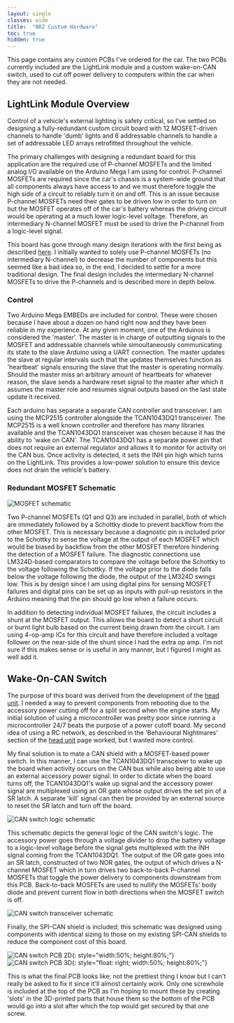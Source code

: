 ```yaml
---
layout: single
classes: wide
title:  "BRZ Custom Hardware"
toc: true
hidden: true
---
```


This page contains any custom PCBs I've ordered for the car. The two PCBs currently included are the LightLink module and a custom wake-on-CAN switch, used to cut off power delivery to computers within the car when they are not needed.

## LightLink Module Overview

Control of a vehicle's external lighting is safety critical, so I've settled on designing a fully-redundant custom circuit board with 12 MOSFET-driven channels to handle 'dumb' lights and 6 addressable channels to handle a set of addressable LED arrays retrofitted throughout the vehicle. 

The primary challenges with designing a redundant board for this application are the required use of P-channel MOSFETs and the limited analog I/O available on the Arduino Mega I am using for control. P-channel MOSFETs are required since the car's chassis is a system-wide ground that all components always have access to and we must therefore toggle the high side of a circuit to reliably turn it on and off. This is an issue because P-channel MOSFETs need their gates to be driven low in order to turn on but the MOSFET operates off of the car's battery whereas the driving circuit would be operating at a much lower logic-level voltage. Therefore, an intermediary N-channel MOSFET must be used to drive the P-channel from a logic-level signal. 

This board has gone through many design iterations with the first being as described [here](https://circuitjournal.com/how-to-use-a-p-channel-mosfet-with-an-arduino). I initially wanted to solely use P-channel MOSFETs (no intermediary N-channel) to decrease the number of components but this seemed like a bad idea so, in the end, I decided to settle for a more traditional design. The final design includes the intermediary N-channel MOSFETs to drive the P-channels and is described more in depth below.

### Control

Two Arduino Mega EMBEDs are included for control. These were chosen because I have about a dozen on hand right now and they have been reliable in my experience. At any given moment, one of the Arduinos is considered the 'master'. The master is in charge of outputting signals to the MOSFET and addressable channels while simoultaneously communicating its state to the slave Arduino using a UART connection. The master updates the slave at regular intervals such that the updates themselves function as 'heartbeat' signals ensuring the slave that the master is operating normally. Should the master miss an arbitrary amount of heartbeats for whatever reason, the slave sends a hardware reset signal to the master after which it assumes the master role and resumes signal outputs based on the last state update it received. 

Each arduino has separate a separate CAN controller and transceiver. I am using the MCP2515 controller alongside the TCAN1043DQ1 transceiver. The MCP2515 is a well known controller and therefore has many libraries available and the TCAN1043DQ1 transceiver was chosen because it has the ability to 'wake on CAN'. The TCAN1043DQ1 has a separate power pin that does not require an external regulator and allows it to monitor for activity on the CAN bus. Once activity is detected, it sets the INH pin high which turns on the LightLink. This provides a low-power solution to ensure this device does not drain the vehicle's battery.

### Redundant MOSFET Schematic

![MOSFET schematic](/assets/img/brz/custom-hardware/lightlink_mosfet_schematic.png)

Two P-channel MOSFETs (Q1 and Q3) are included in parallel, both of which are immediately followed by a Schottky diode to prevent backflow from the other MOSFET. This is necessary because a diagnostic pin is included prior to the Schottky to sense the voltage at the output of each MOSFET which would be biased by backflow from the other MOSFET therefore hindering the detection of a MOSFET failure. The diagnostic connections use LM324D-based comparators to compare the voltage before the Schottky to the voltage following the Schottky. If the voltage prior to the diode falls below the voltage following the diode, the output of the LM324D swings low. This is by design since I am using digital pins for sensing MOSFET failures and digital pins can be set up as inputs with pull-up resistors in the Arduino meaning that the pin should go low when a failure occurs.

In addition to detecting individual MOSFET failures, the circuit includes a shunt at the MOSFET output. This allows the board to detect a short circuit or burnt light bulb based on the current being drawn from the circuit. I am using 4-op-amp ICs for this circuit and have therefore included a voltage follower on the near-side of the shunt since I had the extra op amp. I'm not sure if this makes sense or is useful in any manner, but I figured I might as well add it.

## Wake-On-CAN Switch

The purpose of this board was derived from the development of the [head unit](/brz-head-unit). I needed a way to prevent components from rebooting due to the accessory power cutting off for a split second when the engine starts. My initial solution of using a microcontroller was pretty poor since running a microcontroller 24/7 beats the purpose of a power cutoff board. My second idea of using a RC network, as described in the 'Behavioural Nightmares' section of the [head unit](/brz-head-unit) page worked, but I wanted more control.

My final solution is to mate a CAN shield with a MOSFET-based power switch. In this manner, I can use the TCAN1043DQ1 transceiver to wake up the board when activity occurs on the CAN bus while also being able to use an external accessory power signal. In order to dictate when the board turns off, the TCAN1043DQ1's wake up signal and the accessory power signal are multiplexed using an OR gate whose output drives the set pin of a SR latch. A separate 'kill' signal can then be provided by an external source to reset the SR latch and turn off the board.

![CAN switch logic schematic](/assets/img/brz/custom-hardware/can_switch_logic_schem.png)

This schematic depicts the general logic of the CAN switch's logic. The accessory power goes through a voltage divider to drop the battery voltage to a logic-level voltage before the signal gets multiplexed with the INH signal coming from the TCAN1043DQ1. The output of the OR gate goes into an SR latch, constructed of two NOR gates, the output of which drives a N-channel MOSFET which in turn drives two back-to-back P-channel MOSFETs that toggle the power delivery to components downstream from this PCB. Back-to-back MOSFETs are used to nullify the MOSFETs' body diode and prevent current flow in both directions when the MOSFET switch is off.

![CAN switch transceiver schematic](/assets/img/brz/custom-hardware/can_switch_transceiver_schem.png)

Finally, the SPI-CAN shield is included; this schematic was designed using components with identical sizing to those on my existing SPI-CAN shields to reduce the component cost of this board.

![CAN switch PCB 2D](/assets/img/brz/custom-hardware/can_switch_pcb_2D.png){: style="width:50%; height:80%;"}
![CAN switch PCB 3D](/assets/img/brz/custom-hardware/can_switch_pcb_3D.png){: style="float: right; width:50%; height:80%;"}

This is what the final PCB looks like; not the prettiest thing I know but I can't really be asked to fix it since it'll almost certainly work. Only one screwhole is included at the top of the PCB as I'm hoping to mount these by creating 'slots' in the 3D-printed parts that house them so the bottom of the PCB would go into a slot after which the top would get secured by that one screw.